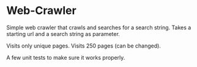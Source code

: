 # Web-Crawler
Simple web crawler that crawls and searches for a search string.
Takes a starting url and a search string as parameter.

Visits only unique pages. 
Visits 250 pages (can be changed).

A few unit tests to make sure it works properly.
